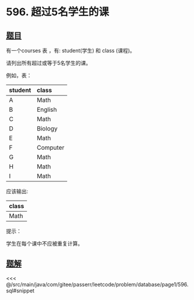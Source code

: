 # 596. 超过5名学生的课
## [题目](https://leetcode.cn/problems/classes-more-than-5-students/)

有一个courses 表 ，有: student(学生) 和 class (课程)。

请列出所有超过或等于5名学生的课。

例如，表：

| student | class    |
|:--------|:---------|
| A       | Math     |
| B       | English  |
| C       | Math     |
| D       | Biology  |
| E       | Math     |
| F       | Computer |
| G       | Math     |
| H       | Math     |
| I       | Math     |

应该输出:

| class |
|:------|
| Math  |

提示：

学生在每个课中不应被重复计算。


## [题解](https://github.com/PasseRR/JavaLeetCode/blob/master/src/main/java/com/gitee/passerr/leetcode/problem/database/page1/596.sql)

<<< @/src/main/java/com/gitee/passerr/leetcode/problem/database/page1/596.sql#snippet
